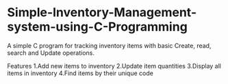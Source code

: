 # Simple-Inventory-Management-system-using-C-Programming
A simple C program for tracking inventory items with basic Create, read, search and Update operations.

Features
1.Add new items to inventory
2.Update item quantities
3.Display all items in inventory
4.Find items by their unique code
